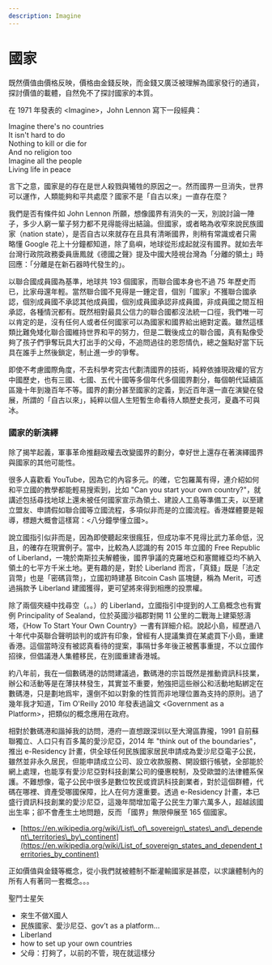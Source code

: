 ```yaml
---
description: Imagine
---
```


# 國家

既然價值由價格反映，價格由金錢反映，而金錢又廣泛被理解為國家發行的通貨，探討價值的載體，自然免不了探討國家的本質。

在 1971 年發表的 &lt;Imagine&gt;，John Lennon 寫下一段經典：

Imagine there's no countries  
It isn't hard to do  
Nothing to kill or die for  
And no religion too  
Imagine all the people  
Living life in peace

言下之意，國家是的存在是世人殺戮與犧牲的原因之一。然而國界一旦消失，世界可以運作，人類能夠和平共處麼？國家不是「自古以來」一直存在麼？

我們是否有條件如 John Lennon 所願，想像國界有消失的一天，別說討論一陣子，多少人窮一輩子努力都不見得能得出結論。但國家，或者略為收窄來說民族國家（nation state），是否自古以來就存在且具有清晰國界，則稍有常識或者只需略懂 Google 花上十分鐘都知道，除了島嶼，地球從形成起就沒有國界。就如去年台灣行政院政務委員唐鳳就《德國之聲》提及中國大陸視台灣為「分離的領土」時回應：「分離是在新石器時代發生的」。

以聯合國成員國為基準，地球共 193 個國家，而聯合國本身也不過 75 年歷史而已，比家母還年輕。當然聯合國不見得是一錘定音，個別「國家」不獲聯合國承認，個別成員國不承認其他成員國，個別成員國承認非成員國，非成員國之間互相承認，各種情況都有。既然相對最具公信力的聯合國都沒法統一口徑，我們唯一可以肯定的是，沒有任何人或者任何國家可以為國家和國界給出絕對定義。雖然這樣類比難免矮化聯合國維持世界和平的努力，但是二戰後成立的聯合國，真有點像受夠了孩子們爭奪玩具大打出手的父母，不追問過往的恩怨情仇，總之盤點好當下玩具在誰手上然後鎖定，制止進一步的爭奪。

即使不考慮國際角度，不去科學考究古代劃清國界的技術，純粹依據現政權的官方中國歷史，也有三國、七國、五代十國等多個年代多個國界劃分，每個朝代延續區區幾十年到幾百年不等。國界的劃分甚至國家的定義，到近百年還一直在演變在發展，所謂的「自古以來」，純粹以個人生短暫生命看待人類歷史長河，夏蟲不可與冰。

### 國家的新演繹

除了揭竿起義，軍事革命推翻政權去改變國界的劃分，幸好世上還存在著演繹國界與國家的其他可能性。

很多人喜歡看 YouTube，因為它的內容多元。的確，它包羅萬有得，連介紹如何和平立國的教學都能輕易搜索到，比如 "Can you start your own country?"，就講述包括尋找地球上還未被任何國家宣示為領土、建設人工島等準備工夫，以至建立盟友、申請假如聯合國等立國流程，多項似非而是的立國流程。香港媒體要是報導，標題大概會這樣寫：&lt;八分鐘學懂立國&gt;。

說立國指引似非而是，因為即使聽起來很瘋狂，但成功率不見得比武力革命低，況且，的確存在現實例子。當中，比較為人認識的有 2015 年立國的 Free Republic of Liberland，一塊於南斯拉夫解體後，國界爭議的克羅地亞和塞爾維亞均不納入領土的七平方千米土地。更有趣的是，對於 Liberland 而言，「真錢」既是「法定貨幣」也是「密碼貨幣」，立國初時建基 Bitcoin Cash 區塊鏈，稱為 Merit，可透過捐款予 Liberland 建國獲得，更可望將來得到相應的投票權。

除了兩個夾縫中找尋空（。。）的 Liberland，立國指引中提到的人工島概念也有實例 Principality of Sealand，位於英國沙福郡對開 11 公里的二戰海上建築怒濤塔，《How To Start Your Own Country》一書有詳細介紹。說起小島，經歷過八十年代中英聯合聲明談判的或許有印象，曾經有人提議集資在某處買下小島，重建香港。這個當時沒有被認真看待的提案，事隔廿多年後正被舊事重提，不以立國作招徠，但倡議港人集體移民，在別國重建香港城。

約八年前，我在一個數碼港的訪問建議過，數碼港的宗旨既然是推動資訊科技業，辦公和活動等是在薄扶林發生，其實並不重要，勉強把這些辦公和活動地點綁定在數碼港，只是劃地爲牢，還倒不如以對象的性質而非地理位置為支持的原則。過了幾年我才知道，Tim O'Reilly 2010 年發表過論文 &lt;Government as a Platform&gt;，把類似的概念應用在政府。

相對於數碼港和諧掉我的訪問，港府一直想跟深圳以至大灣區靠攏，1991 自前蘇聯獨立、人口只有百多萬的愛沙尼亞，2014 年 "think out of the boundaries"，推出 e-Residency 計畫，供全球任何民族國家居民申請成為愛沙尼亞電子公民，雖然並非永久居民，但能申請成立公司、設立收款服務、開設銀行帳號，全部能於網上處理，也能享有愛沙尼亞對科技創業公司的優惠稅制，及受歐盟的法律體系保護。不難想像，電子公民中很多是數位牧民或資訊科技創業者，對於這個群體，代碼在哪裡、資產受哪國保障，比人在何方還重要。透過 e-Residency 計畫，本已盛行資訊科技創業的愛沙尼亞，這幾年間增加電子公民生力軍六萬多人，超越該國出生率；卻不會產生土地問題，反而 「國界」無限伸展至 165 個國家。





* [https://en.wikipedia.org/wiki/List\_of\_sovereign\_states\_and\_dependent\_territories\_by\_continent](https://en.wikipedia.org/wiki/List_of_sovereign_states_and_dependent_territories_by_continent)



正如價值與金錢等概念，從小我們就被體制不斷灌輸國家是甚麼，以求讓體制內的所有人有著同一套概念。。。





聖鬥士星矢

* 來生不做X國人
* 民族國家、愛沙尼亞、gov’t as a platform…
* Liberland
* how to set up your own countries
* 父母：打夠了，以前的不管，現在就這樣分

